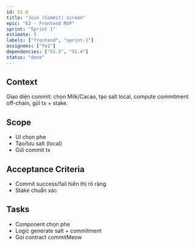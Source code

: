 ```yaml
---
id: S1.6
title: "Join (Commit) screen"
epic: "E2 - Frontend MVP"
sprint: "Sprint 1"
estimate: 5
labels: ["frontend", "sprint-1"]
assignees: ["fe1"]
dependencies: ["S1.5", "S1.4"]
status: "done"
---
```


## Context
Giao diện commit: chọn Milk/Cacao, tạo salt local, compute commitment off-chain, gửi tx + stake.

## Scope
- UI chọn phe
- Tạo/lưu salt (local)
- Gửi commit tx

## Acceptance Criteria
- Commit success/fail hiển thị rõ ràng
- Stake chuẩn xác

## Tasks
- Component chọn phe
- Logic generate salt + commitment
- Gọi contract commitMeow

